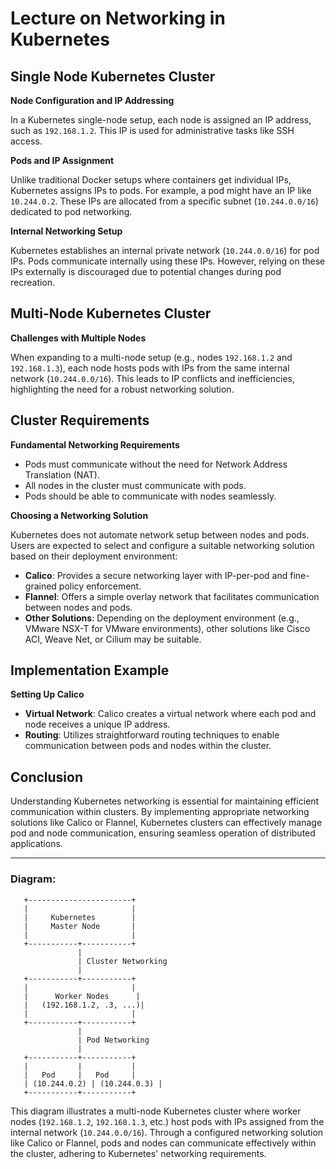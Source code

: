 # Lecture on Networking in Kubernetes

## Single Node Kubernetes Cluster

**Node Configuration and IP Addressing**

In a Kubernetes single-node setup, each node is assigned an IP address, such as `192.168.1.2`. This IP is used for administrative tasks like SSH access.

**Pods and IP Assignment**

Unlike traditional Docker setups where containers get individual IPs, Kubernetes assigns IPs to pods. For example, a pod might have an IP like `10.244.0.2`. These IPs are allocated from a specific subnet (`10.244.0.0/16`) dedicated to pod networking.

**Internal Networking Setup**

Kubernetes establishes an internal private network (`10.244.0.0/16`) for pod IPs. Pods communicate internally using these IPs. However, relying on these IPs externally is discouraged due to potential changes during pod recreation.

## Multi-Node Kubernetes Cluster

**Challenges with Multiple Nodes**

When expanding to a multi-node setup (e.g., nodes `192.168.1.2` and `192.168.1.3`), each node hosts pods with IPs from the same internal network (`10.244.0.0/16`). This leads to IP conflicts and inefficiencies, highlighting the need for a robust networking solution.

## Cluster Requirements

**Fundamental Networking Requirements**

- Pods must communicate without the need for Network Address Translation (NAT).
- All nodes in the cluster must communicate with pods.
- Pods should be able to communicate with nodes seamlessly.

**Choosing a Networking Solution**

Kubernetes does not automate network setup between nodes and pods. Users are expected to select and configure a suitable networking solution based on their deployment environment:

- **Calico**: Provides a secure networking layer with IP-per-pod and fine-grained policy enforcement.
- **Flannel**: Offers a simple overlay network that facilitates communication between nodes and pods.
- **Other Solutions**: Depending on the deployment environment (e.g., VMware NSX-T for VMware environments), other solutions like Cisco ACI, Weave Net, or Cilium may be suitable.

## Implementation Example

**Setting Up Calico**

- **Virtual Network**: Calico creates a virtual network where each pod and node receives a unique IP address.
- **Routing**: Utilizes straightforward routing techniques to enable communication between pods and nodes within the cluster.

## Conclusion

Understanding Kubernetes networking is essential for maintaining efficient communication within clusters. By implementing appropriate networking solutions like Calico or Flannel, Kubernetes clusters can effectively manage pod and node communication, ensuring seamless operation of distributed applications.

---

### Diagram:

```
   +-----------------------+
   |                       |
   |     Kubernetes        |
   |     Master Node       |
   |                       |
   +-----------+-----------+
               |
               | Cluster Networking
               |
   +-----------+-----------+
   |                       |
   |      Worker Nodes      |
   |   (192.168.1.2, .3, ...)|
   |                       |
   +-----------+-----------+
               |
               | Pod Networking
               |
   +-----------+-----------+
   |           |           |
   |   Pod     |   Pod     |
   | (10.244.0.2) | (10.244.0.3) |
   +-----------+-----------+
```

This diagram illustrates a multi-node Kubernetes cluster where worker nodes (`192.168.1.2`, `192.168.1.3`, etc.) host pods with IPs assigned from the internal network (`10.244.0.0/16`). Through a configured networking solution like Calico or Flannel, pods and nodes can communicate effectively within the cluster, adhering to Kubernetes' networking requirements.

